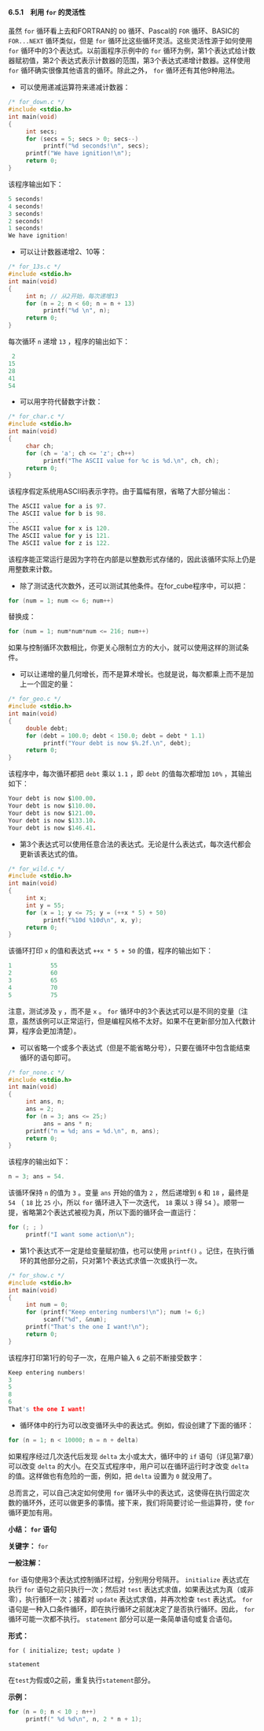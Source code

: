 #### 6.5.1　利用 `for` 的灵活性

虽然 `for` 循环看上去和FORTRAN的 `DO` 循环、Pascal的 `FOR` 循环、BASIC的 `FOR...NEXT` 循环类似，但是 `for` 循环比这些循环灵活。这些灵活性源于如何使用 `for` 循环中的3个表达式。以前面程序示例中的 `for` 循环为例，第1个表达式给计数器赋初值，第2个表达式表示计数器的范围，第3个表达式递增计数器。这样使用 `for` 循环确实很像其他语言的循环。除此之外， `for` 循环还有其他9种用法。

+ 可以使用递减运算符来递减计数器：

```c
/* for_down.c */
#include <stdio.h>
int main(void)
{
     int secs;
     for (secs = 5; secs > 0; secs--)
          printf("%d seconds!\n", secs);
     printf("We have ignition!\n");
     return 0;
}
```

该程序输出如下：

```c
5 seconds!
4 seconds!
3 seconds!
2 seconds!
1 seconds!
We have ignition!
```

+ 可以让计数器递增2、10等：

```c
/* for_13s.c */
#include <stdio.h>
int main(void)
{
     int n; // 从2开始，每次递增13
     for (n = 2; n < 60; n = n + 13)
          printf("%d \n", n);
     return 0;
}
```

每次循环 `n` 递增 `13` ，程序的输出如下：

```c
 2
15
28
41
54
```

+ 可以用字符代替数字计数：

```c
/* for_char.c */
#include <stdio.h>
int main(void)
{
     char ch;
     for (ch = 'a'; ch <= 'z'; ch++)
          printf("The ASCII value for %c is %d.\n", ch, ch);
     return 0;
}
```

该程序假定系统用ASCII码表示字符。由于篇幅有限，省略了大部分输出：

```c
The ASCII value for a is 97.
The ASCII value for b is 98.
...
The ASCII value for x is 120.
The ASCII value for y is 121.
The ASCII value for z is 122.
```

该程序能正常运行是因为字符在内部是以整数形式存储的，因此该循环实际上仍是用整数来计数。

+ 除了测试迭代次数外，还可以测试其他条件。在for_cube程序中，可以把：

```c
for (num = 1; num <= 6; num++)
```

替换成：

```c
for (num = 1; num*num*num <= 216; num++)
```

如果与控制循环次数相比，你更关心限制立方的大小，就可以使用这样的测试条件。

+ 可以让递增的量几何增长，而不是算术增长。也就是说，每次都乘上而不是加上一个固定的量：

```c
/* for_geo.c */
#include <stdio.h>
int main(void)
{
     double debt;
     for (debt = 100.0; debt < 150.0; debt = debt * 1.1)
          printf("Your debt is now $%.2f.\n", debt);
     return 0;
}
```

该程序中，每次循环都把 `debt` 乘以 `1.1` ，即 `debt` 的值每次都增加 `10%` ，其输出如下：

```c
Your debt is now $100.00.
Your debt is now $110.00.
Your debt is now $121.00.
Your debt is now $133.10.
Your debt is now $146.41.
```

+ 第3个表达式可以使用任意合法的表达式。无论是什么表达式，每次迭代都会更新该表达式的值。

```c
/* for_wild.c */
#include <stdio.h>
int main(void)
{
     int x;
     int y = 55;
     for (x = 1; y <= 75; y = (++x * 5) + 50)
          printf("%10d %10d\n", x, y);
     return 0;
}
```

该循环打印 `x` 的值和表达式 `++x * 5 + 50` 的值，程序的输出如下：

```c
1           55
2           60
3           65
4           70
5           75
```

注意，测试涉及 `y` ，而不是 `x` 。 `for` 循环中的3个表达式可以是不同的变量（注意，虽然该例可以正常运行，但是编程风格不太好。如果不在更新部分加入代数计算，程序会更加清楚）。

+ 可以省略一个或多个表达式（但是不能省略分号），只要在循环中包含能结束循环的语句即可。

```c
/* for_none.c */
#include <stdio.h>
int main(void)
{
     int ans, n;
     ans = 2;
     for (n = 3; ans <= 25;)
          ans = ans * n;
     printf("n = %d; ans = %d.\n", n, ans);
     return 0;
}
```

该程序的输出如下：

```c
n = 3; ans = 54.
```

该循环保持 `n` 的值为 `3` 。变量 `ans` 开始的值为 `2` ，然后递增到 `6` 和 `18` ，最终是 `54` （ `18` 比 `25` 小，所以 `for` 循环进入下一次迭代， `18` 乘以 `3` 得 `54` ）。顺带一提，省略第2个表达式被视为真，所以下面的循环会一直运行：

```c
for (; ; )
     printf("I want some action\n");
```

+ 第1个表达式不一定是给变量赋初值，也可以使用 `printf()` 。记住，在执行循环的其他部分之前，只对第1个表达式求值一次或执行一次。

```c
/* for_show.c */
#include <stdio.h>
int main(void)
{
     int num = 0;
     for (printf("Keep entering numbers!\n"); num != 6;)
          scanf("%d", &num);
     printf("That's the one I want!\n");
     return 0;
}
```

该程序打印第1行的句子一次，在用户输入 `6` 之前不断接受数字：

```c
Keep entering numbers!
3
5
8
6
That's the one I want!

```

+ 循环体中的行为可以改变循环头中的表达式。例如，假设创建了下面的循环：

```c
for (n = 1; n < 10000; n = n + delta)
```

如果程序经过几次迭代后发现 `delta` 太小或太大，循环中的 `if` 语句（详见第7章）可以改变 `delta` 的大小。在交互式程序中，用户可以在循环运行时才改变 `delta` 的值。这样做也有危险的一面，例如，把 `delta` 设置为 `0` 就没用了。

总而言之，可以自己决定如何使用 `for` 循环头中的表达式，这使得在执行固定次数的循环外，还可以做更多的事情。接下来，我们将简要讨论一些运算符，使 `for` 循环更加有用。



**小结： `for` 语句**

**关键字：**
`for`

**一般注解：**

`for` 语句使用3个表达式控制循环过程，分别用分号隔开。 `initialize` 表达式在执行 `for` 语句之前只执行一次；然后对 `test` 表达式求值，如果表达式为真（或非零），执行循环一次；接着对 `update` 表达式求值，并再次检查 `test` 表达式。 `for` 语句是一种入口条件循环，即在执行循环之前就决定了是否执行循环。因此， `for` 循环可能一次都不执行。 `statement` 部分可以是一条简单语句或复合语句。

**形式：**

`for ( initialize; test; update )`

`statement`

在`test`为假或0之前，重复执行`statement`部分。

**示例：**

```c
for (n = 0; n < 10 ; n++)
     printf(" %d %d\n", n, 2 * n + 1);
```



